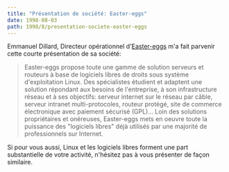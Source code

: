 ```yaml
---
title: "Présentation de société: Easter-eggs"
date: 1998-08-03
path: 1998/8/presentation-societe-easter-eggs
---
```


<P>
Emmanuel Dillard, Directeur opérationnel
d'<A HREF="http://www.easter-eggs.com/">Easter-eggs</A>
m'a fait parvenir cette courte présentation de sa société:
</P>

<BLOCKQUOTE>
Easter-eggs propose toute une gamme de solution serveurs et routeurs à base
de logiciels libres de droits sous système d'exploitation Linux.
Des spécialistes étudient et adaptent une solution répondant aux besoins de
l'entreprise, à son infrastructure réseau et à ses objectifs: serveur
internet sur le réseau par câble, serveur intranet multi-protocoles, routeur
protégé, site de commerce électronique avec paiement sécurisé (GPL)...
Loin des solutions propriétaires et onéreuses, Easter-eggs mets en oeuvre
toute la puissance des "logiciels libres" déjà utilisés par une majorité de
professionnels sur Internet.
</BLOCKQUOTE>
<P>
Si pour vous aussi, Linux et les logiciels libres forment une part
substantielle de votre activité, n'hésitez pas à vous présenter de
façon similaire.
</P>



